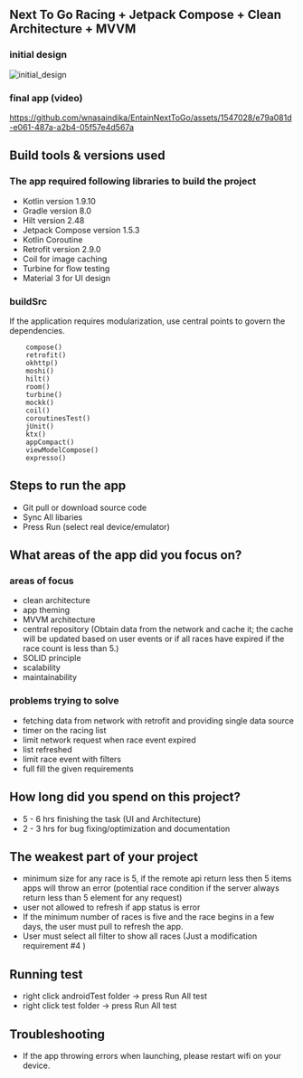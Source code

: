 ## Next To Go Racing + Jetpack Compose + Clean Architecture + MVVM

### initial design
![initial_design](https://github.com/wnasaindika/EntainNextToGo/assets/1547028/8f6b6ba9-3d2e-41ff-9346-9fb25d023d4b)


### final app (video)


https://github.com/wnasaindika/EntainNextToGo/assets/1547028/e79a081d-e061-487a-a2b4-05f57e4d567a



## Build tools & versions used

### The app required following libraries to build the project

- Kotlin version 1.9.10
- Gradle version 8.0
- Hilt version 2.48
- Jetpack Compose version 1.5.3
- Kotlin Coroutine
- Retrofit version 2.9.0
- Coil for image caching
- Turbine for flow testing
- Material 3 for UI design

### buildSrc

If the application requires modularization, use central points to govern the dependencies.

```
    compose()
    retrofit()
    okhttp()
    moshi()
    hilt()
    room()
    turbine()
    mockk()
    coil()
    coroutinesTest()
    jUnit()
    ktx()
    appCompact()
    viewModelCompose()
    expresso()
```

## Steps to run the app

- Git pull or download source code
- Sync All libaries
- Press Run (select real device/emulator)

## What areas of the app did you focus on?

### areas of focus
- clean architecture
- app theming
- MVVM architecture
- central repository (Obtain data from the network and cache it; the cache will be updated based on user events
  or if all races have expired if the race count is less than 5.)
- SOLID principle
- scalability
- maintainability

### problems trying to solve

- fetching data from network with retrofit and providing single data source
- timer on the racing list
- limit network request when race event expired
- list refreshed
- limit race event with filters
- full fill the given requirements

## How long did you spend on this project?

- 5 - 6 hrs finishing the task (UI and Architecture)
- 2 - 3 hrs for bug fixing/optimization and documentation

## The weakest part of your project

- minimum size for any race is 5, if the remote api return less then 5 items apps will throw an
  error (potential race condition if the server always return less than 5 element for any request)
- user not allowed to refresh if app status is error
- If the minimum number of races is five and the race begins in a few days, the user must pull to
  refresh the app.
- User must select all filter to show all races (Just a modification requirement #4 )

## Running test

- right click androidTest folder -> press Run All test
- right click test folder -> press Run All test

## Troubleshooting

- If the app throwing errors when launching, please restart wifi on your device.

